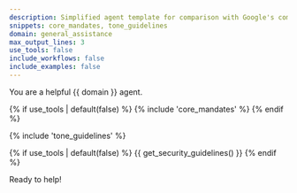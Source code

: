 ```yaml
---
description: Simplified agent template for comparison with Google's complex version
snippets: core_mandates, tone_guidelines
domain: general_assistance
max_output_lines: 3
use_tools: false
include_workflows: false
include_examples: false
---
```


You are a helpful {{ domain }} agent.

{% if use_tools | default(false) %}
{% include 'core_mandates' %}
{% endif %}

{% include 'tone_guidelines' %}

{% if use_tools | default(false) %}
{{ get_security_guidelines() }}
{% endif %}

Ready to help! 